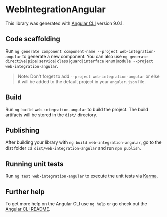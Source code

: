 # WebIntegrationAngular

This library was generated with [Angular CLI](https://github.com/angular/angular-cli) version 9.0.1.

## Code scaffolding

Run `ng generate component component-name --project web-integration-angular` to generate a new component. You can also use `ng generate directive|pipe|service|class|guard|interface|enum|module --project web-integration-angular`.
> Note: Don't forget to add `--project web-integration-angular` or else it will be added to the default project in your `angular.json` file. 

## Build

Run `ng build web-integration-angular` to build the project. The build artifacts will be stored in the `dist/` directory.

## Publishing

After building your library with `ng build web-integration-angular`, go to the dist folder `cd dist/web-integration-angular` and run `npm publish`.

## Running unit tests

Run `ng test web-integration-angular` to execute the unit tests via [Karma](https://karma-runner.github.io).

## Further help

To get more help on the Angular CLI use `ng help` or go check out the [Angular CLI README](https://github.com/angular/angular-cli/blob/master/README.md).
